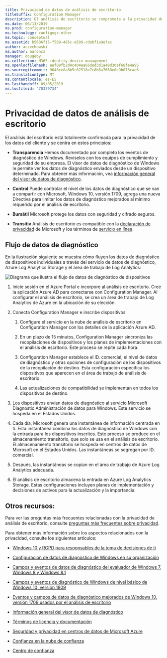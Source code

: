 ```yaml
---
title: Privacidad de datos de análisis de escritorio
titleSuffix: Configuration Manager
description: El análisis de escritorio se compromete a la privacidad de los datos del cliente
ms.date: 06/13/2019
ms.prod: configuration-manager
ms.technology: configmgr-other
ms.topic: conceptual
ms.assetid: b5606f15-f589-485c-a599-cdabf1a9e7ac
author: aczechowski
ms.author: aaroncz
manager: dougeby
ms.collection: M365-identity-device-management
ms.openlocfilehash: aef08fb2d4c404ea66ded3d1a49d30af68fe4a95
ms.sourcegitcommit: 9648ce8a8b5c82518e7c8b6a7668e0e9b076cae6
ms.translationtype: MT
ms.contentlocale: es-ES
ms.lasthandoff: 09/05/2019
ms.locfileid: "70379734"
---
```

# <a name="desktop-analytics-data-privacy"></a>Privacidad de datos de análisis de escritorio

El análisis del escritorio está totalmente confirmada para la privacidad de los datos del cliente y se centra en estos principios:

- **Transparencia** Hemos documentado por completo los eventos de diagnóstico de Windows. Revíselos con los equipos de cumplimiento y seguridad de su empresa. El visor de datos de diagnóstico de Windows le permite ver los datos de diagnóstico enviados desde un dispositivo determinado. Para obtener más información, vea [información general del visor de datos de diagnóstico](https://docs.microsoft.com/windows/configuration/diagnostic-data-viewer-overview).  

- **Control** Puede controlar el nivel de los datos de diagnóstico que se van a compartir con Microsoft. Windows 10, versión 1709, agrega una nueva Directiva para limitar los datos de diagnóstico mejorados al mínimo requerido por el análisis de escritorio.  

- **Bursátil** Microsoft protege los datos con seguridad y cifrado seguros.  

- **Transitiv** Análisis de escritorio es compatible con la [declaración de privacidad](https://privacy.microsoft.com/privacystatement) de Microsoft y los términos de [servicio en línea](https://www.microsoftvolumelicensing.com/DocumentSearch.aspx?Mode=3&DocumentTypeId=46).  



## <a name="diagnostic-data-flow"></a>Flujo de datos de diagnóstico

En la ilustración siguiente se muestra cómo fluyen los datos de diagnóstico de dispositivos individuales a través del servicio de datos de diagnóstico, Azure Log Analytics Storage y el área de trabajo de Log Analytics:

![Diagrama que ilustra el flujo de datos de diagnóstico de dispositivos](media/da-data-flow.png)

1. Inicie sesión en el Azure Portal e incorpore al análisis de escritorio. Cree la aplicación Azure AD para conectarse con Configuration Manager. Al configurar el análisis de escritorio, se crea un área de trabajo de Log Analytics de Azure en la ubicación de su elección.  

2. Conecta Configuration Manager e inscribe dispositivos  

    1. Configure el servicio en la nube de análisis de escritorio en Configuration Manager con los detalles de la aplicación Azure AD.  

    2. En un plazo de 15 minutos, Configuration Manager sincroniza las recopilaciones de dispositivos y los planes de implementaciones con el análisis de escritorio. Este proceso se repite cada hora.  

    3. Configuration Manager establece el ID. comercial, el nivel de datos de diagnóstico y otras opciones de configuración de los dispositivos de la recopilación de destino. Esta configuración especifica los dispositivos que aparecen en el área de trabajo de análisis de escritorio.  

    4. Las actualizaciones de compatibilidad se implementan en todos los dispositivos de destino.  

3. Los dispositivos envían datos de diagnóstico al servicio Microsoft Diagnostic Administración de datos para Windows. Este servicio se hospeda en el Estados Unidos.  

4. Cada día, Microsoft genera una instantánea de información centrada en ti. Esta instantánea combina los datos de diagnóstico de Windows con la entrada para los dispositivos inscritos. Este proceso se produce en el almacenamiento transitorio, que solo se usa en el análisis de escritorio. El almacenamiento transitorio se hospeda en centros de datos de Microsoft en el Estados Unidos. Las instantáneas se segregan por ID. comercial.  

5. Después, las instantáneas se copian en el área de trabajo de Azure Log Analytics adecuada.  

6. El análisis de escritorio almacena la entrada en Azure Log Analytics Storage. Estas configuraciones incluyen planes de implementación y decisiones de activos para la actualización y la importancia.  



## <a name="other-resources"></a>Otros recursos:

Para ver las preguntas más frecuentes relacionadas con la privacidad de análisis de escritorio, consulte [preguntas más frecuentes sobre privacidad](/sccm/desktop-analytics/faq#privacy).

Para obtener más información sobre los aspectos relacionados con la privacidad, consulte los siguientes artículos:

- [Windows 10 y RGPD para responsables de la toma de decisiones de ti](https://docs.microsoft.com/windows/privacy/gdpr-it-guidance)  

- [Configuración de datos de diagnóstico de Windows en su organización](https://docs.microsoft.com/windows/privacy/configure-windows-diagnostic-data-in-your-organization)  

- [Campos y eventos de datos de diagnóstico del evaluador de Windows 7, Windows 8 y Windows 8.1](https://docs.microsoft.com/previous-versions/windows/it-pro/windows-8.1-and-8/appraiser-diagnostic-data-events-and-fields)  

- [Campos y eventos de diagnóstico de Windows de nivel básico de Windows 10, versión 1809](https://docs.microsoft.com/windows/privacy/basic-level-windows-diagnostic-events-and-fields-1809)  

- [Eventos y campos de datos de diagnóstico mejorados de Windows 10, versión 1709 usados por el análisis de escritorio](https://docs.microsoft.com/windows/privacy/enhanced-diagnostic-data-windows-analytics-events-and-fields)  

- [Información general del visor de datos de diagnóstico](https://docs.microsoft.com/windows/privacy/diagnostic-data-viewer-overview)  

- [Términos de licencia y documentación](https://www.microsoftvolumelicensing.com/DocumentSearch.aspx?Mode=3&DocumentTypeId=31)  

- [Seguridad y privacidad en centros de datos de Microsoft Azure](https://azure.microsoft.com/global-infrastructure/)  

- [Confianza en la nube de confianza](https://azure.microsoft.com/overview/trusted-cloud/)  

- [Centro de confianza](https://www.microsoft.com/trustcenter)  
